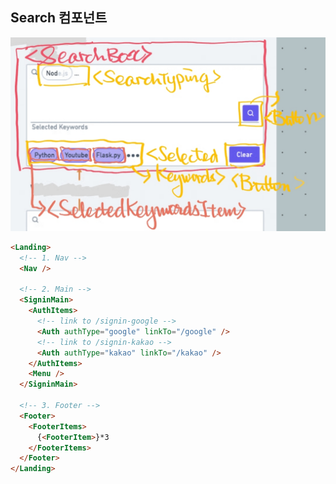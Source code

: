 ## Search 컴포넌트

<img src="../resources/component/search-component.jpg" alt="search-component" width="600" />

```HTML
<Landing>
  <!-- 1. Nav -->
  <Nav />

  <!-- 2. Main -->
  <SigninMain>
    <AuthItems>
      <!-- link to /signin-google -->
      <Auth authType="google" linkTo="/google" />
      <!-- link to /signin-kakao -->
      <Auth authType="kakao" linkTo="/kakao" />
    </AuthItems>
    <Menu />
  </SigninMain>

  <!-- 3. Footer -->
  <Footer>
    <FooterItems>
      {<FooterItem>}*3
    </FooterItems>
  </Footer>
</Landing>
```

